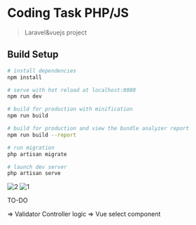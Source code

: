 # Coding Task PHP/JS

> Laravel&vuejs project

## Build Setup

``` bash
# install dependencies
npm install

# serve with hot reload at localhost:8080
npm run dev

# build for production with minification
npm run build

# build for production and view the bundle analyzer report
npm run build --report

# run migration
php artisan migrate

# launch dev server
php artisan serve
```


![2](https://user-images.githubusercontent.com/55706752/120185345-95dd5b80-c201-11eb-9788-d253f8322a76.PNG)
![1](https://user-images.githubusercontent.com/55706752/120185349-970e8880-c201-11eb-9cd5-8c1ec76588da.PNG)

TO-DO

=> Validator Controller logic
=> Vue select component
